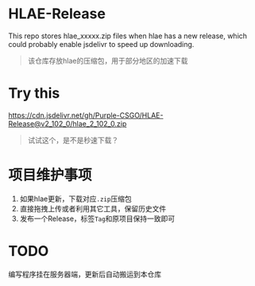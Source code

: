 # HLAE-Release
This repo stores hlae_xxxxx.zip files when hlae has a new release, which could probably enable jsdelivr to speed up downloading.
> 该仓库存放hlae的压缩包，用于部分地区的加速下载

# Try this
https://cdn.jsdelivr.net/gh/Purple-CSGO/HLAE-Release@v2_102_0/hlae_2_102_0.zip
> 试试这个，是不是秒速下载？

# 项目维护事项

1. 如果hlae更新，下载对应`.zip`压缩包
2. 直接拖拽上传或者利用其它工具，保留历史文件
3. 发布一个Release，标签`Tag`和原项目保持一致即可

# TODO
编写程序挂在服务器端，更新后自动搬运到本仓库
